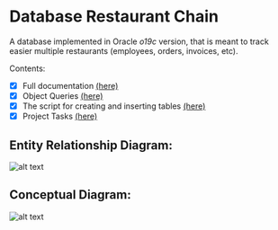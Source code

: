 # Database Restaurant Chain
 A database implemented in Oracle *o19c* version, that is meant to track easier multiple restaurants (employees, orders, invoices, etc).

Contents:
- [x] Full documentation [(here)](../main/Documentation.pdf)
- [x] Object Queries [(here)](../main/object_queries.sql)
- [x] The script for creating and inserting tables [(here)](../main/creating_tables_and_insertions.sql)
- [x] Project Tasks [(here)](../main/Tasks.pdf)

## Entity Relationship Diagram:
![alt text](../main/Photos/ERD.png)

## Conceptual Diagram:
![alt text](../main/Photos/Conceptual_diagram.png)